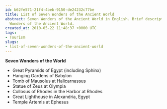 ```yaml
---
id: b62fe571-21f4-4beb-9150-de24232c77be
title: List of Seven Wonders of the Ancient World
abstract: Seven Wonders of the Ancient World in English. Brief descriptions of Seven
  Wonders of the Ancient World.
created_at: 2010-05-22 11:48:37 +0000 UTC
tags:
- Tourism
slugs:
- list-of-seven-wonders-of-the-ancient-world
---
```


<p><span style="font-weight: bold;">Seven Wonders of the World</span></p>
<ul>
<li>Great Pyramids of Egypt (including Sphinx)</li>
<li>Hanging Gardens of Babylon</li>
<li>Tomb of Mausolus at Halicarnassus</li>
<li>Statue of Zeus at Olympia</li>
<li>Collosus of Rhodes in the Harbor at Rhodes</li>
<li>Great Lighthouse in Alexandria, Egypt</li>
<li>Temple Artemis at Ephesus</li>
</ul>